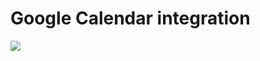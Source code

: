 # Google Calendar integration

[<img src="https://firebasestorage.googleapis.com/v0/b/bkind-a71be.appspot.com/o/images%2Fpublic%2Fdeploy_on_devscore2-high-res.png?alt=media&token=ec117ba5-3915-482e-b011-e25304bb94b4">](https://app.devscore.dev/functions/editor?gitPath=https://github.com/DevScoreInc/samples&dirPath=google-calendar)



